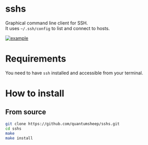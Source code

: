 # sshs
Graphical command line client for SSH.  
It uses `~/.ssh/config` to list and connect to hosts.

[![example](https://i.imgur.com/iPmiEVU.gif)](https://asciinema.org/a/465800)

# Requirements
You need to have `ssh` installed and accessible from your terminal.

# How to install
## From source
```bash
git clone https://github.com/quantumsheep/sshs.git
cd sshs
make
make install
```
